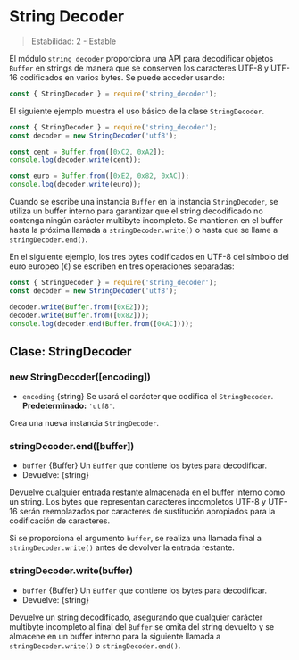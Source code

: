 # String Decoder

<!--introduced_in=v0.10.0-->

> Estabilidad: 2 - Estable

El módulo `string_decoder` proporciona una API para decodificar objetos `Buffer` en strings de manera que se conserven los caracteres UTF-8 y UTF-16 codificados en varios bytes. Se puede acceder usando:

```js
const { StringDecoder } = require('string_decoder');
```

El siguiente ejemplo muestra el uso básico de la clase `StringDecoder`.

```js
const { StringDecoder } = require('string_decoder');
const decoder = new StringDecoder('utf8');

const cent = Buffer.from([0xC2, 0xA2]);
console.log(decoder.write(cent));

const euro = Buffer.from([0xE2, 0x82, 0xAC]);
console.log(decoder.write(euro));
```

Cuando se escribe una instancia `Buffer` en la instancia `StringDecoder`, se utiliza un buffer interno para garantizar que el string decodificado no contenga ningún carácter multibyte incompleto. Se mantienen en el buffer hasta la próxima llamada a `stringDecoder.write()` o hasta que se llame a `stringDecoder.end()`.

En el siguiente ejemplo, los tres bytes codificados en UTF-8 del símbolo del euro europeo (`€`) se escriben en tres operaciones separadas:

```js
const { StringDecoder } = require('string_decoder');
const decoder = new StringDecoder('utf8');

decoder.write(Buffer.from([0xE2]));
decoder.write(Buffer.from([0x82]));
console.log(decoder.end(Buffer.from([0xAC])));
```

## Clase: StringDecoder

### new StringDecoder([encoding])

<!-- YAML
added: v0.1.99
-->

* `encoding` {string} Se usará el carácter que codifica el `StringDecoder`. **Predeterminado:** `'utf8'`.

Crea una nueva instancia `StringDecoder`.

### stringDecoder.end([buffer])

<!-- YAML
added: v0.9.3
-->

* `buffer` {Buffer} Un `Buffer` que contiene los bytes para decodificar.
* Devuelve: {string}

Devuelve cualquier entrada restante almacenada en el buffer interno como un string. Los bytes que representan caracteres incompletos UTF-8 y UTF-16 serán reemplazados por caracteres de sustitución apropiados para la codificación de caracteres.

Si se proporciona el argumento `buffer`, se realiza una llamada final a `stringDecoder.write()` antes de devolver la entrada restante.

### stringDecoder.write(buffer)

<!-- YAML
added: v0.1.99
changes:

  - version: v8.0.0
    pr-url: https://github.com/nodejs/node/pull/9618
    description: Each invalid character is now replaced by a single replacement
                 character instead of one for each individual byte.
-->

* `buffer` {Buffer} Un `Buffer` que contiene los bytes para decodificar.
* Devuelve: {string}

Devuelve un string decodificado, asegurando que cualquier carácter multibyte incompleto al final del `Buffer` se omita del string devuelto y se almacene en un buffer interno para la siguiente llamada a `stringDecoder.write()` o `stringDecoder.end()`.